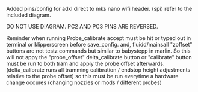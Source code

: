 Added pins/config for adxl direct to mks nano wifi header. (spi)  refer to the included diagram. 

DO NOT USE DIAGRAM. PC2 AND PC3 PINS ARE REVERSED. 

Reminder when running Probe_calibrate accept must be hit or typed out in terminal or klipperscreen before save_config. and, fluidd/mainsail "zoffset" buttons are not testz
commands but similar to babystepp in marlin. So this will not appy the "probe_offset" delta_calibrate button or "calibrate" button must be run to both tram and apply the probe
offset afterwards. (delta_calibrate runs all tramming calibration / endstop height adjustments relative to the probe offset) so this must be run everytime a hardware change occures
(changing nozzles or mods / different probes) 
